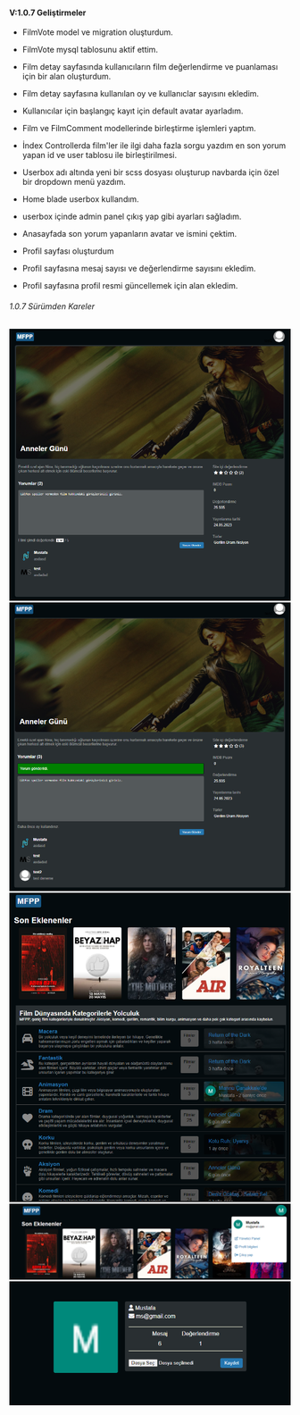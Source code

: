 #### V:1.0.7 Geliştirmeler
- FilmVote model ve migration oluşturdum.
- FilmVote mysql tablosunu aktif ettim.
- Film detay sayfasında kullanıcıların film değerlendirme ve puanlaması için bir alan oluşturdum.
- Film detay sayfasına kullanılan oy ve kullanıclar sayısını ekledim.

- Kullanıcılar için başlangıç kayıt için default avatar ayarladım.
- Film ve FilmComment modellerinde birleştirme işlemleri yaptım.
- İndex Controllerda film'ler ile ilgi daha fazla sorgu yazdım en son yorum yapan id ve user tablosu ile birleştirilmesi.
- Userbox adı altında yeni bir scss dosyası oluşturup navbarda için özel bir dropdown menü yazdım.
- Home blade userbox kullandım.
- userbox içinde admin panel çıkış yap gibi ayarları sağladım.
- Anasayfada son yorum yapanların avatar ve ismini çektim.
- Profil sayfası oluşturdum
- Profil sayfasına mesaj sayısı ve değerlendirme sayısını ekledim.
- Profil sayfasına profil resmi güncellemek için alan ekledim.


###### 1.0.7 Sürümden Kareler

![Film-vote-1](./images/1.0.7/fdv-1.PNG)
![Film-vote-2](./images/1.0.7/fdv-2.PNG)
![anasayfa-user](./images/1.0.7/anasayfa-user.PNG)
![anasayfa-user-box](./images/1.0.7/userbox.png)
![profile](./images/1.0.7/profile.png)


